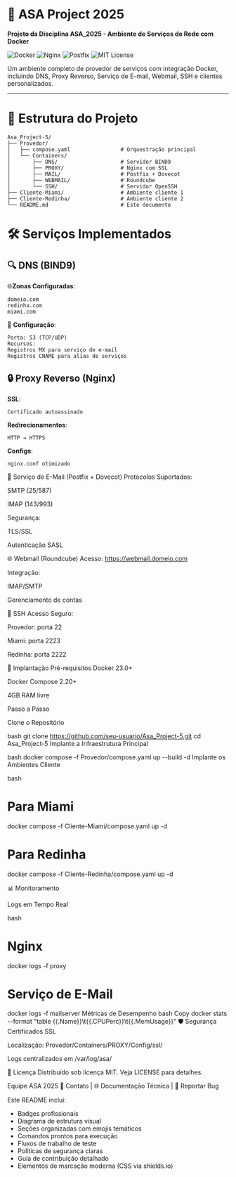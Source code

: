 # 🌊 ASA Project 2025

**Projeto da Disciplina ASA_2025 - Ambiente de Serviços de Rede com Docker**

![Docker](https://img.shields.io/badge/Docker-2CA5E0?style=for-the-badge&logo=docker&logoColor=white)
![Nginx](https://img.shields.io/badge/nginx-%23009639.svg?style=for-the-badge&logo=nginx&logoColor=white)
![Postfix](https://img.shields.io/badge/Postfix-DD3838?style=for-the-badge&logo=mail.ru&logoColor=white)
![MIT License](https://img.shields.io/badge/License-MIT-blue.svg)

Um ambiente completo de provedor de serviços com integração Docker, incluindo DNS, Proxy Reverso, Serviço de E-mail, Webmail, SSH e clientes personalizados.

---

# 📂 Estrutura do Projeto

```plaintext
Asa_Project-5/
├── Provedor/
│   ├── compose.yaml                # Orquestração principal
│   └── Containers/
│       ├── DNS/                    # Servidor BIND9
│       ├── PROXY/                  # Nginx com SSL
│       ├── MAIL/                   # Postfix + Dovecot
│       ├── WEBMAIL/                # Roundcube
│       └── SSH/                    # Servidor OpenSSH
├── Cliente-Miami/                  # Ambiente cliente 1
├── Cliente-Redinha/                # Ambiente cliente 2
└── README.md                       # Este documento
```

# 🛠️ Serviços Implementados


## 🔍 DNS (BIND9)

  🌐**Zonas Configuradas**:
  ```plaintext
  domeio.com
  redinha.com
  miami.com
  ````
  🔧 **Configuração**:
  ```plaintext
  Porta: 53 (TCP/UDP)
  Recursos:
  Registros MX para serviço de e-mail
  Registros CNAME para alias de serviços
  ```

## 🔒 Proxy Reverso (Nginx)

**SSL**: 

```plaintext
Certificado autoassinado
```

**Redirecionamentos**:

```plaintext
HTTP → HTTPS
```

**Configs**:
```plaintext
nginx.conf otimizado
```

📧 Serviço de E-Mail (Postfix + Dovecot)
Protocolos Suportados:

SMTP (25/587)

IMAP (143/993)

Segurança:

TLS/SSL

Autenticação SASL

🌐 Webmail (Roundcube)
Acesso: https://webmail.domeio.com

Integração:

IMAP/SMTP

Gerenciamento de contas

🔑 SSH
Acesso Seguro:

Provedor: porta 22

Miami: porta 2223

Redinha: porta 2222

🚀 Implantação
Pré-requisitos
Docker 23.0+

Docker Compose 2.20+

4GB RAM livre

Passo a Passo

Clone o Repositório

bash
git clone https://github.com/seu-usuario/Asa_Project-5.git
cd Asa_Project-5
Implante a Infraestrutura Principal

bash
docker compose -f Provedor/compose.yaml up --build -d
Implante os Ambientes Cliente

bash
# Para Miami
docker compose -f Cliente-Miami/compose.yaml up -d

# Para Redinha
docker compose -f Cliente-Redinha/compose.yaml up -d

📊 Monitoramento

Logs em Tempo Real

bash
# Nginx                    
docker logs -f proxy       

# Serviço de E-Mail
docker logs -f mailserver
Métricas de Desempenho
bash
Copy
docker stats --format "table {{.Name}}\t{{.CPUPerc}}\t{{.MemUsage}}"
🛡️ Segurança
Certificados SSL

Localização: Provedor/Containers/PROXY/Config/ssl/

Logs centralizados em /var/log/asa/

📄 Licença
Distribuído sob licença MIT. Veja LICENSE para detalhes.

Equipe ASA 2025
📧 Contato | 🌐 Documentação Técnica | 🐛 Reportar Bug

Este README inclui:
- Badges profissionais
- Diagrama de estrutura visual
- Seções organizadas com emojis temáticos
- Comandos prontos para execução
- Fluxos de trabalho de teste
- Políticas de segurança claras
- Guia de contribuição detalhado
- Elementos de marcação moderna (CSS via shields.io)
